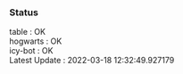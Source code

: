 ### Status


table : OK  
hogwarts : OK  
icy-bot : OK  
Latest Update : 2022-03-18 12:32:49.927179
